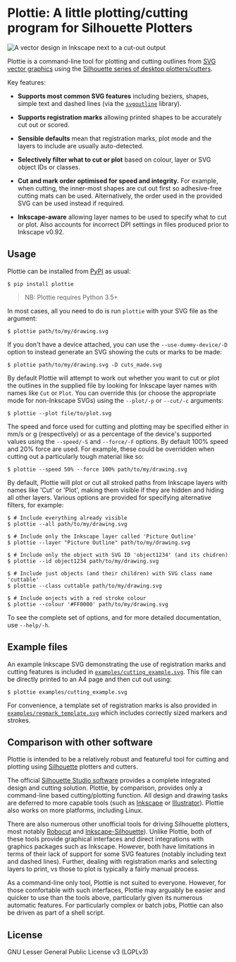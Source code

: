Plottie: A little plotting/cutting program for Silhouette Plotters
==================================================================

![A vector design in Inkscape next to a cut-out output](./examples/banner.png)

Plottie is a command-line tool for plotting and cutting outlines from [SVG
vector graphics](https://developer.mozilla.org/kab/docs/Web/SVG) using the
[Silhouette series of desktop
plotters/cutters](https://www.silhouetteamerica.com/).

Key features:

* **Supports most common SVG features** including beziers, shapes, simple text
  and dashed lines (via the
  [`svgoutline`](https://github.com/mossblaser/svgoutline) library).

* **Supports registration marks** allowing printed shapes to be accurately cut
  out or scored.

* **Sensible defaults** mean that registration marks, plot mode and the
  layers to include are usually auto-detected.

* **Selectively filter what to cut or plot** based on colour, layer or SVG
  object IDs or classes.

* **Cut and mark order optimised for speed and integrity.** For example, when
  cutting, the inner-most shapes are cut out first so adhesive-free cutting
  mats can be used. Alternatively, the order used in the provided SVG can be
  used instead if required.

* **Inkscape-aware** allowing layer names to be used to specify what to cut or
  plot. Also accounts for incorrect DPI settings in files produced prior to
  Inkscape v0.92.


Usage
-----

Plottie can be installed from [PyPI](https://pypi.org/project/plottie/) as
usual:

    $ pip install plottie

> NB: Plottie requires Python 3.5+

In most cases, all you need to do is run `plottie` with your SVG file as
the argument:

    $ plottie path/to/my/drawing.svg

If you don't have a device attached, you can use the `--use-dummy-device/-D`
option to instead generate an SVG showing the cuts or marks to be made:

    $ plottie path/to/my/drawing.svg -D cuts_made.svg

By default Plottie will attempt to work out whether you want to cut or plot the
outlines in the supplied file by looking for Inkscape layer names with names
like `Cut` or `Plot`. You can override this (or choose the appropriate mode
for non-Inkscape SVGs) using the `--plot/-p` or `--cut/-c` arguments:

    $ plottie --plot file/to/plot.svg

The speed and force used for cutting and plotting may be specified either in
mm/s or g (respectively) or as a percentage of the device's supported values
using the `--speed/-S` and `--force/-F` options.  By default 100% speed and
20% force are used. For example, these could be overridden when cutting out a
particularly tough material like so:

    $ plottie --speed 50% --force 100% path/to/my/drawing.svg

By default, Plottie will plot or cut all stroked paths from Inkscape layers
with names like 'Cut' or 'Plot', making them visible if they are hidden and
hiding all other layers. Various options are provided for specifying
alternative filters, for example:

    $ # Include everything already visible
    $ plottie --all path/to/my/drawing.svg
    
    $ # Include only the Inkscape layer called 'Picture Outline'
    $ plottie --layer "Picture Outline" path/to/my/drawing.svg
    
    $ # Include only the object with SVG ID 'object1234' (and its chidren)
    $ plottie --id object1234 path/to/my/drawing.svg
    
    $ # Include just objects (and their children) with SVG class name 'cuttable'
    $ plottie --class cuttable path/to/my/drawing.svg
    
    $ # Include onjects with a red stroke colour
    $ plottie --colour '#FF0000' path/to/my/drawing.svg

To see the complete set of options, and for more detailed documentation, use
`--help/-h`.


Example files
-------------

An example Inkscape SVG demonstrating the use of registration marks and cutting
features is included in
[`examples/cutting_example.svg`](./examples/cutting_example.svg). This file can
be directly printed to an A4 page and then cut out using:

    $ plottie examples/cutting_example.svg

For convenience, a template set of registration marks is also provided in
[`examples/regmark_template.svg`](./examples/regmark_template.svg) which
includes correctly sized markers and strokes.


Comparison with other software
------------------------------

Plottie is intended to be a relatively robust and featureful tool for cutting
and plotting using [Silhouette](https://www.silhouetteamerica.com/) plotters
and cutters.

The official [Silhouette Studio
software](https://www.silhouetteamerica.com/software) provides a complete
integrated design and cutting solution. Plottie, by comparison, provides only a
command-line based cutting/plotting function. All design and drawing tasks are
deferred to more capable tools (such as [Inkscape](https://inkscape.org/) or
[Illustrator](https://www.adobe.com/illustrator)). Plottie also works on more
platforms, including Linux.

There are also numerous other unofficial tools for driving Silhouette plotters,
most notably [Robocut](https://github.com/nosliwneb/robocut) and
[Inkscape-Silhouette](https://github.com/fablabnbg/inkscape-silhouette)).
Unlike Plottie, both of these tools provide graphical interfaces and direct
integrations with graphics packages such as Inkscape. However, both have
limitations in terms of their lack of support for some SVG features (notably
including text and dashed lines). Further, dealing with registration marks and
selecting layers to print, vs those to plot is typically a fairly manual
process.

As a command-line only tool, Plottie is not suited to everyone. However, for
those comfortable with such interfaces, Plottie may arguably be easier and
quicker to use than the tools above, particularly given its numerous automatic
features. For particularly complex or batch jobs, Plottie can also be driven as
part of a shell script.

License
-------

GNU Lesser General Public License v3 (LGPLv3)
